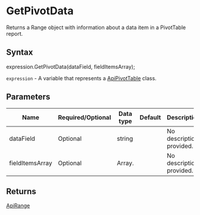 # GetPivotData

Returns a Range object with information about a data item in a PivotTable report.

## Syntax

expression.GetPivotData(dataField, fieldItemsArray);

`expression` - A variable that represents a [ApiPivotTable](../ApiPivotTable.md) class.

## Parameters

| **Name** | **Required/Optional** | **Data type** | **Default** | **Description** |
| ------------- | ------------- | ------------- | ------------- | ------------- |
| dataField | Optional | string |  | No description provided. |
| fieldItemsArray | Optional | Array.<string> |  | No description provided. |

## Returns

[ApiRange](../../ApiRange/ApiRange.md)